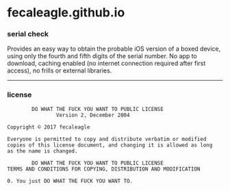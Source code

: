 # fecaleagle.github.io
### serial check

Provides an easy way to obtain the probable iOS version of a boxed device, using only the fourth and fifth digits of the serial number.  No app to download, caching enabled (no internet connection required after first access), no frills or external libraries.

---
### license

            DO WHAT THE FUCK YOU WANT TO PUBLIC LICENSE
                    Version 2, December 2004
     
    Copyright © 2017 fecaleagle
    
    Everyone is permitted to copy and distribute verbatim or modified
    copies of this license document, and changing it is allowed as long
    as the name is changed.
    
            DO WHAT THE FUCK YOU WANT TO PUBLIC LICENSE
    TERMS AND CONDITIONS FOR COPYING, DISTRIBUTION AND MODIFICATION
    
    0. You just DO WHAT THE FUCK YOU WANT TO.
